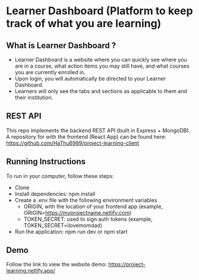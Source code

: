 # Learner Dashboard (Platform to keep track of what you are learning)

## What is Learner Dashboard ?

- Learner Dashboard is a website where you can quickly see where you are in a course, what action items you may still have, and what courses you are currently enrolled in.
- Upon login, you will automatically be directed to your Learner Dashboard.
- Learners will only see the tabs and sections as applicable to them and their institution.

## REST API

This repo implements the backend REST API (built in Express + MongoDB).
A repository for with the frontend (React App) can be found here: https://github.com/HaThu6989/project-learning-client

## Running Instructions

To run in your computer, follow these steps:

- Clone
- Install dependencies: npm install
- Create a .env file with the following environment variables
  - ORIGIN, with the location of your frontend app (example, ORIGIN=https://myprojectname.netlify.com)
  - TOKEN_SECRET: used to sign auth tokens (example, TOKEN_SECRET=ilovemomdad)
- Run the application: npm run dev or npm start

## Demo

Follow the link to view the website demo:
https://project-learning.netlify.app/
